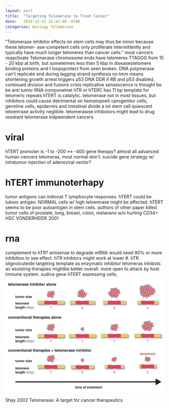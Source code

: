 ```yaml
---
layout: post
title:  "Targeting Telomerase to Treat Cancer"
date:   2018-12-31 22:42:40 -0700
categories: Biology Telomerase
---
```



"Telomerase inhibitor
effects on stem cells may thus be minor because these telomer-
ase-competent cells only proliferate intermittently and typically
have much longer telomeres than cancer cells."
most cancers reqactivate Telomerase
chromosome ends have telomeres TTAGGG from 15 - 20 kbp at birth, but someteimes less than 5 kbp in diseasestelomere binding proteins and t loopsprotect from seen broken.
DNA polymerase can't replicate end during lagging strand synthesis
no tmm means shortening
growth arrest triggers p53 DNA DDR
if RB and p53 disabled, continued division and fusions crisis
replicative sensescence is thought be be anti tumor
RNA componetnet hTR or hTERC has 11 bp template for telomeric repeats
hTERT is catalytic.
telomerase not in most tissues, but inhibitors could cause detrimental on hematopoeit cprogenitor cells, germline cells, epidermis and intestinal divide a lot
stem cell quiescent teloemrase activity neglibile.
telomerawse inhibotors might lead to drug resistant telomerase indpeendent cancers.
# viral
hTERT promoter is -1 to -200 <-> -400 gene therapy?
almost all advanced human cencers telomeras, most normal don't.
suicide gene strategy w/ intratumor injection of adenoviral vector?
# hTERT immunoterhapy
tumor antigens can initionat T lymphocyte responses.
hTERT could be tukoor antigen.
NORMAL cells w/ high teloemrase might be affected.
hTERT seems to be poor autoantigen in stem cells. authors of other paper killed tumor cells of prostate, lung, breast, colon, melanano w/o hurting CD34+ HSC VONDERHEIDE 2001
# rna
complement to hTR?
antisense to degrade mRNA would need 90% or more inhibition to see effect. hTR inhibtors might work at lower #.
hTR  olignoicuteide targeting template as enzymatic inhibitor
telomeras inhibots w/ esxisting therapies mightbe better overall.
more open to attack by host immune system.
sudice gene hTERT expressing cells,



![Telomerase_and_Conventional](/assets/Targeting_Telomerase/Telomerase_and_Conventional.png)

Shay 2002 Telomerase: A target for cancer therapeutics
